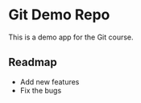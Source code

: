 # Git Demo Repo
This is a demo app for the Git course.

## Readmap
 * Add new features
 * Fix the bugs
